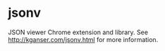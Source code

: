 jsonv
=====

JSON viewer Chrome extension and library.  See <http://kganser.com/jsonv.html> for more information.
